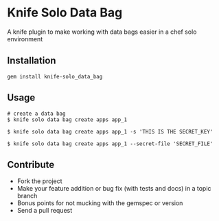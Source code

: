 # Knife Solo Data Bag

A knife plugin to make working with data bags easier in a chef solo environment

## Installation

    gem install knife-solo_data_bag

## Usage

    # create a data bag
    $ knife solo data bag create apps app_1

    $ knife solo data bag create apps app_1 -s 'THIS IS THE SECRET_KEY'

    $ knife solo data bag create apps app_1 --secret-file 'SECRET_FILE'

## Contribute
* Fork the project
* Make your feature addition or bug fix (with tests and docs) in a topic branch
* Bonus points for not mucking with the gemspec or version
* Send a pull request
